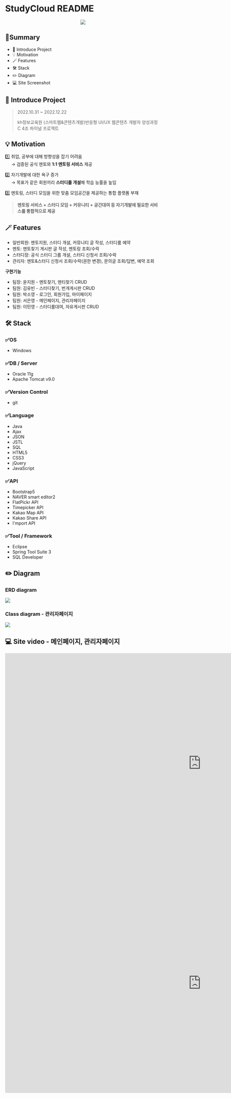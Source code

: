 # StudyCloud README
<p align="center"><img src="https://ifh.cc/g/CnqGt0.png"></p>

## 📍Summary
- 📄 Introduce Project
- 💡 Motivation
- 🪄 Features
- 🛠️ Stack
- ✏️ Diagram
- 💻 Site Screenshot


## 📄 Introduce Project
> 2022.10.31 ~ 2022.12.22 &nbsp;  
> 
> kh정보교육원 (스마트웹&콘텐츠개발)반응형 UI/UX 웹콘텐츠 개발자 양성과정C 4조 파이널 프로젝트

## 💡 Motivation

1️⃣ 취업, 공부에 대해 방향성을 잡기 어려움  
 &nbsp;&nbsp;&nbsp;&nbsp;&nbsp;→ 검증된 공식 멘토와 **1:1 멘토링 서비스** 제공

2️⃣ 자기개발에 대한 욕구 증가  
 &nbsp;&nbsp;&nbsp;&nbsp;&nbsp;→ 목표가 같은 회원끼리 **스터디를 개설**해 학습 능률을 높임

3️⃣ 멘토링, 스터디 모임을 위한 맞춤 모임공간을 제공하는 통합 플랫폼 부재

> **멘토링 서비스 + 스터디 모임 + 커뮤니티 + 공간대여 등 자기개발에 필요한 서비스를 통합적으로 제공**


## 🪄 Features

- 일반회원: 멘토지원, 스터디 개설, 커뮤니티 글 작성, 스터디룸 예약
- 멘토: 멘토찾기 게시판 글 작성, 멘토링 조회/수락
- 스터디장: 공식 스터디 그룹 개설, 스터디 신청서 조회/수락 
- 관리자: 멘토&스터디 신청서 조회/수락(권한 변경), 문의글 조회/답변, 예약 조회

**구현기능**
- 팀장: 윤지원 - 멘토찾기, 멘티찾기 CRUD
- 팀원: 김유빈 - 스터디찾기, 번개게시판 CRUD
- 팀원: 박소영 - 로그인, 회원가입, 마이페이지
- 팀원: 서은영 - 메인페이지, 관리자페이지
- 팀원: 이민영 - 스터디룸대여, 자유게시판 CRUD


## 🛠️ Stack

### ✅OS
- Windows

### ✅DB / Server
- Oracle 11g
- Apache Tomcat v9.0

### ✅Version Control
- git

### ✅Language
- Java
- Ajax
- JSON
- JSTL
- SQL
- HTML5
- CSS3
- jQuery
- JavaScript

### ✅API
- Bootstrap5
- NAVER smart editor2
- FlatPickr API
- Timepicker API
- Kakao Map API
- Kakao Share API
- I'mport API

### ✅Tool / Framework
- Eclipse
- Spring Tool Suite 3
- SQL Developer

## ✏️ Diagram

### ERD diagram
<img src="https://ifh.cc/g/RqQ0R0.jpg">

### Class diagram - 관리자페이지
<img src="https://ifh.cc/g/PYvQO8.jpg">

## 💻 Site video - 메인페이지, 관리자페이지
<iframe width="1268" height="713" src="https://www.youtube.com/embed/Lj_95y-nO_w" title="파이널 프로젝트 시연 동영상" frameborder="0" allow="accelerometer; autoplay; clipboard-write; encrypted-media; gyroscope; picture-in-picture; web-share" allowfullscreen></iframe>

<iframe width="1268" height="713" src="https://www.youtube.com/embed/Lj_95y-nO_w" frameborder="0" allowfullscreen></iframe>
